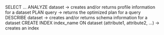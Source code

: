 SELECT ...
ANALYZE dataset -> creates and/or returns profile information for a dataset
PLAN query -> returns the optimized plan for a query
DESCRIBE dataset -> creates and/or returns schema information for a dataset
CREATE INDEX index_name ON dataset (attribute1, attribute2, ...) -> creates an index